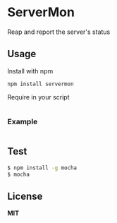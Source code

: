 # ServerMon

Reap and report the server's status

## Usage

Install with npm

    npm install servermon


Require in your script

```javascript

```


### Example


```javascript

```

## Test
```bash
$ npm install -g mocha
$ mocha
```

## License

**MIT**
